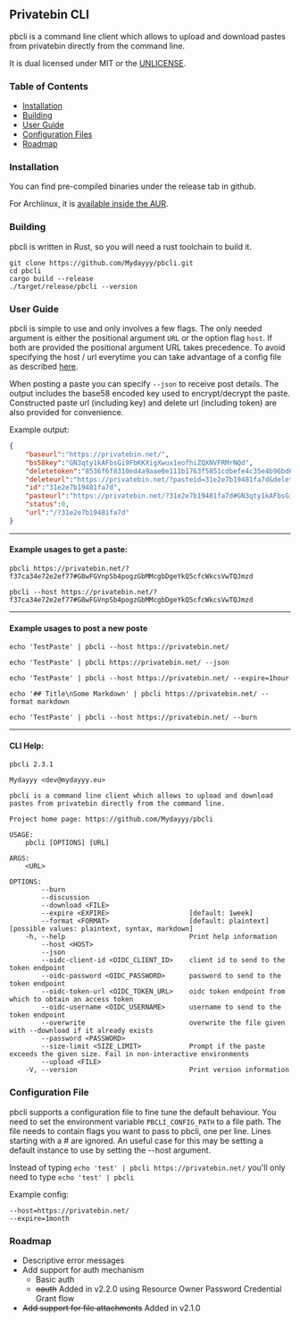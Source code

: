 Privatebin CLI
------------
pbcli is a command line client which allows to upload and download
pastes from privatebin directly from the command line. 

It is dual licensed under MIT or the [UNLICENSE](https://unlicense.org).

### Table of Contents

* [Installation](#Installation)
* [Building](#Building)
* [User Guide](#User-Guide)
* [Configuration Files](#Configuration-File)
* [Roadmap](#Roadmap)

### Installation

You can find pre-compiled binaries under the release tab in github.

For Archlinux, it is [available inside the AUR](https://aur.archlinux.org/packages/pbcli/).

### Building

pbcli is written in Rust, so you will need a rust toolchain to
build it.

```
git clone https://github.com/Mydayyy/pbcli.git
cd pbcli
cargo build --release
./target/release/pbcli --version
```

### User Guide

pbcli is simple to use and only involves a few flags. The only 
needed argument is either the positional argument `URL` or the option flag
`host`.  If both are provided the positional argument URL takes
precedence. To avoid specifying the host / url everytime you can 
take advantage of a config file as described [here](#Configuration-File).

When posting a paste you can specify `--json` to receive post details. The output
includes the base58 encoded key used to encrypt/decrypt the paste.
Constructed paste url (including key) and delete url (including token) are also provided for convenience.

Example output:
```json
{
    "baseurl":"https://privatebin.net/",
    "bs58key":"GN3qty1kAFbsGi9FbKKXigXwux1eofhiZQXNVFRMrNQd",
    "deletetoken":"8536f6f8310ed4a9aae0e111b1763f5851cdbefe4c35e4b96bd690269635354a",
    "deleteurl":"https://privatebin.net/?pasteid=31e2e7b19481fa7d&deletetoken=8536f6f8310ed4a9aae0e111b1763f5851cdbefe4c35e4b96bd690269635354a",
    "id":"31e2e7b19481fa7d",
    "pasteurl":"https://privatebin.net/?31e2e7b19481fa7d#GN3qty1kAFbsGi9FbKKXigXwux1eofhiZQXNVFRMrNQd",
    "status":0,
    "url":"/?31e2e7b19481fa7d"
}
```
---
#### Example usages to get a paste:
```
pbcli https://privatebin.net/?f37ca34e72e2ef77#G8wFGVnpSb4pogzGbMMcgbDgeYkQ5cfcWkcsVwTQJmzd
```
```
pbcli --host https://privatebin.net/?f37ca34e72e2ef77#G8wFGVnpSb4pogzGbMMcgbDgeYkQ5cfcWkcsVwTQJmzd
```
---
#### Example usages to post a new poste
```
echo 'TestPaste' | pbcli --host https://privatebin.net/
```
```
echo 'TestPaste' | pbcli https://privatebin.net/ --json
```
```
echo 'TestPaste' | pbcli --host https://privatebin.net/ --expire=1hour
```
```
echo '## Title\nSome Markdown' | pbcli https://privatebin.net/ --format markdown
```
```
echo 'TestPaste' | pbcli --host https://privatebin.net/ --burn
```

---
#### CLI Help:
```
pbcli 2.3.1

Mydayyy <dev@mydayyy.eu>

pbcli is a command line client which allows to upload and download
pastes from privatebin directly from the command line.

Project home page: https://github.com/Mydayyy/pbcli

USAGE:
    pbcli [OPTIONS] [URL]

ARGS:
    <URL>    

OPTIONS:
        --burn                               
        --discussion                         
        --download <FILE>                    
        --expire <EXPIRE>                    [default: 1week]
        --format <FORMAT>                    [default: plaintext] [possible values: plaintext, syntax, markdown]
    -h, --help                               Print help information
        --host <HOST>                        
        --json                               
        --oidc-client-id <OIDC_CLIENT_ID>    client id to send to the token endpoint
        --oidc-password <OIDC_PASSWORD>      password to send to the token endpoint
        --oidc-token-url <OIDC_TOKEN_URL>    oidc token endpoint from which to obtain an access token
        --oidc-username <OIDC_USERNAME>      username to send to the token endpoint
        --overwrite                          overwrite the file given with --download if it already exists
        --password <PASSWORD>                
        --size-limit <SIZE_LIMIT>            Prompt if the paste exceeds the given size. Fail in non-interactive environments
        --upload <FILE>                      
    -V, --version                            Print version information
```

### Configuration File

pbcli supports a configuration file to fine tune the default behaviour.
You need to set the environment variable `PBCLI_CONFIG_PATH`  to a file path. The file 
needs to contain flags you want to pass to pbcli, one per line.
Lines starting with a # are ignored. An useful case for this may be
setting a default instance to use by setting the --host argument.

Instead of typing `echo 'test' | pbcli https://privatebin.net/` you'll only need
to type `echo 'test' | pbcli`

Example config:
```
--host=https://privatebin.net/
--expire=1month
```

### Roadmap

- Descriptive error messages
- Add support for auth mechanism 
  - Basic auth
  - ~~oauth~~ Added in v2.2.0 using Resource Owner Password Credential Grant flow
- ~~Add support for file attachments~~ Added in v2.1.0
